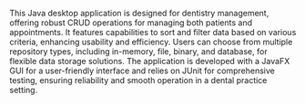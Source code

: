 This Java desktop application is designed for dentistry management, offering robust CRUD operations for managing both patients and appointments. It features capabilities to sort and filter data based on various criteria, enhancing usability and efficiency. Users can choose from multiple repository types, including in-memory, file, binary, and database, for flexible data storage solutions. The application is developed with a JavaFX GUI for a user-friendly interface and relies on JUnit for comprehensive testing, ensuring reliability and smooth operation in a dental practice setting.
